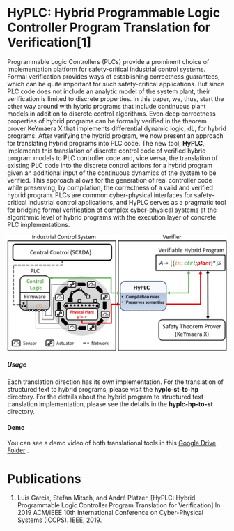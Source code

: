 # HyPLC: Hybrid Programmable Logic Controller Program Translation for Verification[1]
Programmable Logic Controllers (PLCs) provide a prominent choice of implementation platform for safety-critical industrial control systems. Formal verification provides ways of establishing correctness guarantees, which can be quite important for such safety-critical applications. But since PLC code does not include an analytic model of the system plant, their verification is limited to discrete properties. In this paper, we, thus, start the other way around with hybrid programs that include continuous plant models in addition to discrete control algorithms. Even deep correctness properties of hybrid programs can be formally verified in the theorem prover KeYmaera X that implements differential dynamic logic, dL, for hybrid programs. After verifying the hybrid program, we now present an approach for translating hybrid programs into PLC code. The new tool, **HyPLC**, implements this translation of discrete control code of verified hybrid program models to PLC controller code and, vice versa, the translation of existing PLC code into the discrete control actions for a hybrid program given an additional input of the continuous dynamics of the system to be verified. This approach allows for the generation of real controller code while preserving, by compilation, the correctness of a valid and verified hybrid program. PLCs are common cyber-physical interfaces for safety-critical industrial control applications, and HyPLC serves as a pragmatic tool for bridging formal verification of complex cyber-physical systems at the algorithmic level of hybrid programs with the execution layer of concrete PLC implementations. 

![HyPLC System Overview](./docs/figures/hyplc-overview.jpg)

##### Usage
Each translation direction has its own implementation. For the translation of structured text to hybrid programs, please visit the **hyplc-st-to-hp** directory. For the details about the hybrid program to structured text translation implementation, please see the details in the **hyplc-hp-to-st** directory.

#### Demo
You can see a demo video of both translational tools in this [Google Drive Folder](https://drive.google.com/open?id=13t1eaddGdeLXYrkVze4kzh5rHWiUlsNB) .

Publications
============
1. Luis Garcia, Stefan Mitsch, and André Platzer.
[HyPLC: Hybrid Programmable Logic Controller Program Translation for Verification]
In 2019 ACM/IEEE 10th International Conference on Cyber-Physical Systems (ICCPS). IEEE, 2019.
